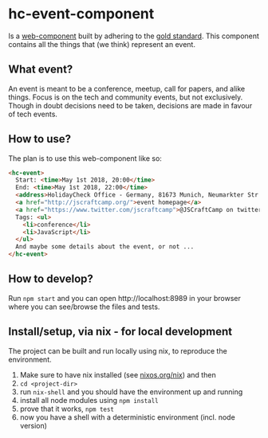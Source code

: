# hc-event-component

Is a [web-component] built by adhering to the [gold standard].
This component contains all the things that (we think) represent an event.

[web-component]: https://www.webcomponents.org/introduction
[gold standard]: https://github.com/webcomponents/gold-standard/wiki

## What event? 

An event is meant to be a conference, meetup, call for papers,
and alike things. Focus is on the tech and community events, but not exclusively.
Though in doubt decisions need to be taken, decisions are made in favour of tech events.

## How to use?

The plan is to use this web-component like so:
```html
<hc-event>
  Start: <time>May 1st 2018, 20:00</time>
  End: <time>May 1st 2018, 22:00</time>
  <address>HolidayCheck Office - Germany, 81673 Munich, Neumarkter Str. 61</address>
  <a href="http://jscraftcamp.org/">event homepage</a>
  <a href="https://www.twitter.com/jscraftcamp">@JSCraftCamp on twitter</a>
  Tags: <ul>
    <li>conference</li>
    <li>JavaScript</li>
  </ul>
  And maybe some details about the event, or not ...
</hc-event>
```

## How to develop?

Run `npm start` and you can open http://localhost:8989 in your browser where you can see/browse
the files and tests.

## Install/setup, via nix - for local development

The project can be built and run locally using nix, to reproduce the environment.
1) Make sure to have nix installed (see [nixos.org/nix][nix]) and then
1) `cd <project-dir>`
1) run `nix-shell` and you should have the environment up and running
1) install all node modules using `npm install`
1) prove that it works, `npm test`
1) now you have a shell with a deterministic environment (incl. node version)

[nix]: http://nixos.org/nix/